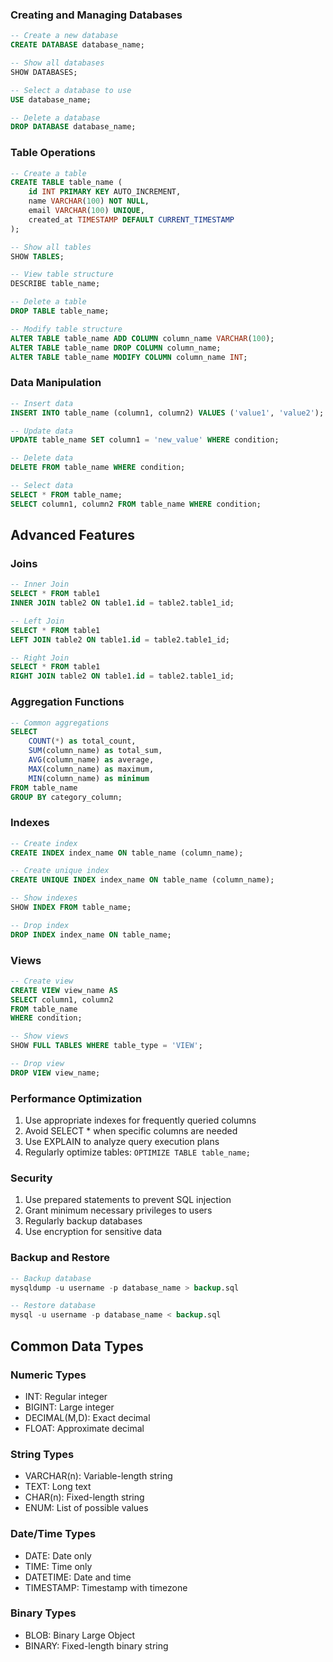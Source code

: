 
### Creating and Managing Databases
```sql
-- Create a new database
CREATE DATABASE database_name;

-- Show all databases
SHOW DATABASES;

-- Select a database to use
USE database_name;

-- Delete a database
DROP DATABASE database_name;
```

### Table Operations
```sql
-- Create a table
CREATE TABLE table_name (
    id INT PRIMARY KEY AUTO_INCREMENT,
    name VARCHAR(100) NOT NULL,
    email VARCHAR(100) UNIQUE,
    created_at TIMESTAMP DEFAULT CURRENT_TIMESTAMP
);

-- Show all tables
SHOW TABLES;

-- View table structure
DESCRIBE table_name;

-- Delete a table
DROP TABLE table_name;

-- Modify table structure
ALTER TABLE table_name ADD COLUMN column_name VARCHAR(100);
ALTER TABLE table_name DROP COLUMN column_name;
ALTER TABLE table_name MODIFY COLUMN column_name INT;
```

### Data Manipulation
```sql
-- Insert data
INSERT INTO table_name (column1, column2) VALUES ('value1', 'value2');

-- Update data
UPDATE table_name SET column1 = 'new_value' WHERE condition;

-- Delete data
DELETE FROM table_name WHERE condition;

-- Select data
SELECT * FROM table_name;
SELECT column1, column2 FROM table_name WHERE condition;
```

## Advanced Features

### Joins
```sql
-- Inner Join
SELECT * FROM table1
INNER JOIN table2 ON table1.id = table2.table1_id;

-- Left Join
SELECT * FROM table1
LEFT JOIN table2 ON table1.id = table2.table1_id;

-- Right Join
SELECT * FROM table1
RIGHT JOIN table2 ON table1.id = table2.table1_id;
```

### Aggregation Functions
```sql
-- Common aggregations
SELECT 
    COUNT(*) as total_count,
    SUM(column_name) as total_sum,
    AVG(column_name) as average,
    MAX(column_name) as maximum,
    MIN(column_name) as minimum
FROM table_name
GROUP BY category_column;
```

### Indexes
```sql
-- Create index
CREATE INDEX index_name ON table_name (column_name);

-- Create unique index
CREATE UNIQUE INDEX index_name ON table_name (column_name);

-- Show indexes
SHOW INDEX FROM table_name;

-- Drop index
DROP INDEX index_name ON table_name;
```

### Views
```sql
-- Create view
CREATE VIEW view_name AS
SELECT column1, column2
FROM table_name
WHERE condition;

-- Show views
SHOW FULL TABLES WHERE table_type = 'VIEW';

-- Drop view
DROP VIEW view_name;
```

### Performance Optimization
1. Use appropriate indexes for frequently queried columns
2. Avoid SELECT * when specific columns are needed
3. Use EXPLAIN to analyze query execution plans
4. Regularly optimize tables: `OPTIMIZE TABLE table_name;`

### Security
1. Use prepared statements to prevent SQL injection
2. Grant minimum necessary privileges to users
3. Regularly backup databases
4. Use encryption for sensitive data

### Backup and Restore
```sql
-- Backup database
mysqldump -u username -p database_name > backup.sql

-- Restore database
mysql -u username -p database_name < backup.sql
```

## Common Data Types

### Numeric Types
- INT: Regular integer
- BIGINT: Large integer
- DECIMAL(M,D): Exact decimal
- FLOAT: Approximate decimal

### String Types
- VARCHAR(n): Variable-length string
- TEXT: Long text
- CHAR(n): Fixed-length string
- ENUM: List of possible values

### Date/Time Types
- DATE: Date only
- TIME: Time only
- DATETIME: Date and time
- TIMESTAMP: Timestamp with timezone

### Binary Types
- BLOB: Binary Large Object
- BINARY: Fixed-length binary string

